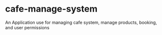 # cafe-manage-system
An Application use for managing cafe system, manage products, booking, and user permissions
